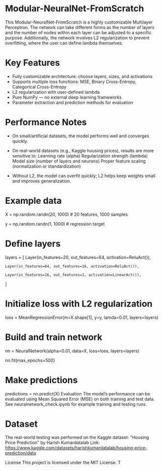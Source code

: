# Modular-NeuralNet-FromScratch
This Modular-NeuralNet-FromScratch is a highly customizable Multilayer Perceptron. The network can take different forms as the number of layers and the number of nodes within each layer can be adjusted to a specific purpose. Additionally, the network involves L2 regularization to prevent overfitting, where the user can define lambda themselves. 

# Key Features
- Fully customizable architecture: choose layers, sizes, and activations
- Supports multiple loss functions: MSE, Binary Cross-Entropy, Categorical Cross-Entropy
- L2 regularization with user-defined lambda
- Pure NumPy — no external deep learning frameworks
- Parameter extraction and prediction methods for evaluation

# Performance Notes
- On small/artificial datasets, the model performs well and converges quickly.
- On real-world datasets (e.g., Kaggle housing prices), results are more sensitive to:
        Learning rate (alpha)
        Regularization strength (lambda)
        Model size (number of layers and neurons)
        Proper feature scaling (normalization or standardization)

- Without L2, the model can overfit quickly; L2 helps keep weights small and improves generalization.

# Example data
X = np.random.randn(20, 1000)  # 20 features, 1000 samples

y = np.random.randn(1, 1000)   # regression target

# Define layers
layers = [
    Layer(in_features=20, out_features=64, activation=ReluAct()),
    
    Layer(in_features=64, out_features=16, activation=ReluAct()),
    
    Layer(in_features=16, out_features=1, activation=LinearAct()),
]

# Initialize loss with L2 regularization
loss = MeanRegressionError(m=X.shape[1], y=y, lamda=0.01, layers=layers)

# Build and train network
nn = NeuralNetwork(alpha=0.01, data=X, loss=loss, layers=layers)

nn.fit(max_epochs=500)

# Make predictions
predictions = nn.predict(X)
Evaluation
The model’s performance can be evaluated using Mean Squared Error (MSE) on both training and test data.
See neuralnetwork_check.ipynb for example training and testing runs.

# Dataset
The real-world testing was performed on the Kaggle dataset:
"Housing Price Prediction" by Harish Kumardatalab
Link: https://www.kaggle.com/datasets/harishkumardatalab/housing-price-prediction/data

License
This project is licensed under the MIT License.
T
